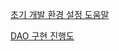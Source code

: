 [초기 개발 환경 설정 도움말](https://github.com/chisan01/balance_game_community/wiki/%EC%B4%88%EA%B8%B0-%EA%B0%9C%EB%B0%9C-%ED%99%98%EA%B2%BD-%EC%84%A4%EC%A0%95)

[DAO 구현 진행도](https://github.com/chisan01/balance_game_community/wiki/DAO-%EA%B5%AC%ED%98%84-%EC%A7%84%ED%96%89%EB%8F%84)
